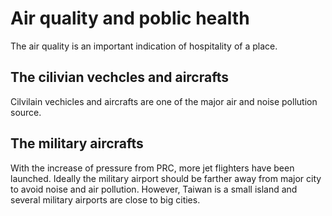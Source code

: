 # Air quality and poblic health

The air quality is an important indication of hospitality of a place.

## The cilivian vechcles and aircrafts

Cilvilain vechicles and aircrafts are one of the major air and noise pollution source.


## The military aircrafts

With the increase of pressure from PRC, more jet flighters have been launched. Ideally the military airport should be farther away from major city to avoid noise and air pollution. However, Taiwan is a small island and several military airports are close to big cities.
